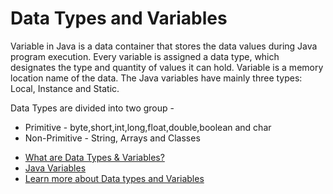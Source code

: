 # Data Types and Variables

Variable in Java is a data container that stores the data values during Java program execution. Every variable is assigned a data type, which designates the type and quantity of values it can hold. Variable is a memory location name of the data. The Java variables have mainly three types: Local, Instance and Static.

Data Types are divided into two group -
* Primitive - byte,short,int,long,float,double,boolean and char
* Non-Primitive - String, Arrays and Classes

- [What are Data Types & Variables?](https://www.guru99.com/java-variables.html)
- [Java Variables](https://www.javatpoint.com/java-variables)
- [Learn more about Data types and Variables](https://www.javatpoint.com/java-data-types)
